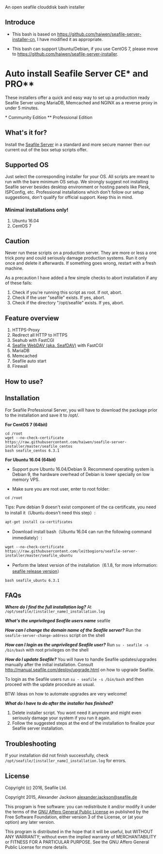 An open seafile clouddisk bash installer

<h2>Introduce</h2>

* This bash is based on <a href="https://github.com/haiwen/seafile-server-installer-cn" target="_blank">https://github.com/haiwen/seafile-server-installer-cn</a>, I have modified it as appropriate.

* This bash can support Ubuntu/Debian, if you use CentOS 7, please move to <a href="https://github.com/haiwen/seafile-server-installer" target="_blank">https://github.com/haiwen/seafile-server-installer</a>.

# Auto install Seafile Server CE* and PRO**

These installers offer a quick and easy way to set up a production ready Seafile Server using MariaDB, Memcached and NGINX as a reverse proxy in under 5 minutes.

\* Community Edition
** Professional Edition

## What's it for?

Install the [Seafile Server](http://seafile.com/en/home/) in a standard and more secure manner then our current out of the box setup scripts offer.


## Supported OS

Just select the corresponding installer for your OS. All scripts are meant to run with the bare minimum OS setup. We strongly suggest not installing Seafile server besides desktop environment or hosting panels like Plesk, ISPConfig, etc. Professional installations which don't follow our setup suggestions, don't qualify for official support. Keep this in mind.

### Minimal installations only!

1. Ubuntu 16.04
2. CentOS 7

## Caution
Never run these scripts on a production server. They are more or less a one trick pony and could seriously damage production systems. Run it only once and
delete it afterwards. If something goes wrong, restart with a fresh machine.

As a precaution I have added a few simple checks to abort installation if any of these fails:

1. Check if you're running this script as root. If not, abort.
2. Check if the user "seafile" exists. If yes, abort.
3. Check if the directory "/opt/seafile" exists. If yes, abort.


## Feature overview
1. HTTPS-Proxy
2. Redirect all HTTP to HTTPS
2. Seahub with FastCGI
3. [Seafile WebDAV (aka. SeafDAV)](http://manual.seafile.com/extension/webdav.html) with FastCGI
4. MariaDB
5. Memcached
6. Seafile auto start
7. Firewall

<h2>How to use?</h2>

## Installation

For Seafile Professional Server, you will have to download the package prior to the installation and save it to /opt/.

**For CentOS 7 (64bit)**

    cd /root
    wget --no-check-certificate https://raw.githubusercontent.com/haiwen/seafile-server-installer/master/seafile_centos
    bash seafile_centos 6.3.1

**For Ubuntu 16.04 (64bit)**

* Support pure Ubuntu 16.04/Debian 9. Recommend operating system is Debian 9, the hardware overhead of Debian is lower specially on low memory VPS.

* Make sure you are root user, enter to root folder:

<pre><code>cd /root</code></pre>

Tips: Pure debian 9 doesn't exist component of the ca certificate, you need to install it（Ubuntu doesn't need this step）:

<pre><code>apt-get install ca-certificates</code></pre>

* Download install bash（Ubuntu 16.04 can run the following command immediately）:

<pre><code>wget --no-check-certificate https://raw.githubusercontent.com/leitbogioro/seafile-server-installer/master/seafile_ubuntu</code></pre>

* Perform the latest version of the installation（6.1.8, for more information: <a href="https://github.com/haiwen/seafile-server/releases">seafile release version</a>）

<pre><code>bash seafile_ubuntu 6.3.1</code></pre>


## FAQs

***Where do I find the full installation log?***
At `/opt/seafile/[installer_name]_installation.log`

***What's the unprivileged Seafile users name***
seafile

***How can I change the domain name of the Seafile server?***
Run the `seafile-server-change-address` script on the shell

***How can I login as the unprivileged Seafile user?***
Run `su - seafile -s /bin/bash` with root privileges on the shell

***How do I update Seafile?***
You will have to handle Seafile updates/upgrades manually after the initial installation. Consult http://manual.seafile.com/deploy/upgrade.html on how to upgrade Seafile.

To login as the Seafile users run `su - seafile -s /bin/bash` and then proceed with the update procedure as usual.

BTW: Ideas on how to automate upgrades are very welcome!

***What do I have to do after the installer has finished?***
1. Delete installer script. You wont need it anymore and might even seriously damage your system if you run it again.
2. Follow the suggested steps at the end of the installation to finalize your Seafile server installation.

## Troubleshooting
If your installation did not finish successfully, check `/opt/seafile/[installer_name]_installation.log` for errors.


## License

Copyright (c) 2016, Seafile Ltd.

Copyright 2015, Alexander Jackson <alexander.jackson@seafile.de>

This program is free software: you can redistribute it and/or modify
it under the terms of the [GNU Affero General Public License](http://www.gnu.org/licenses/agpl-3.0.html) as published by
the Free Software Foundation, either version 3 of the License, or
(at your option) any later version.

This program is distributed in the hope that it will be useful,
but WITHOUT ANY WARRANTY; without even the implied warranty of
MERCHANTABILITY or FITNESS FOR A PARTICULAR PURPOSE.  See the
GNU Affero General Public License for more details.
